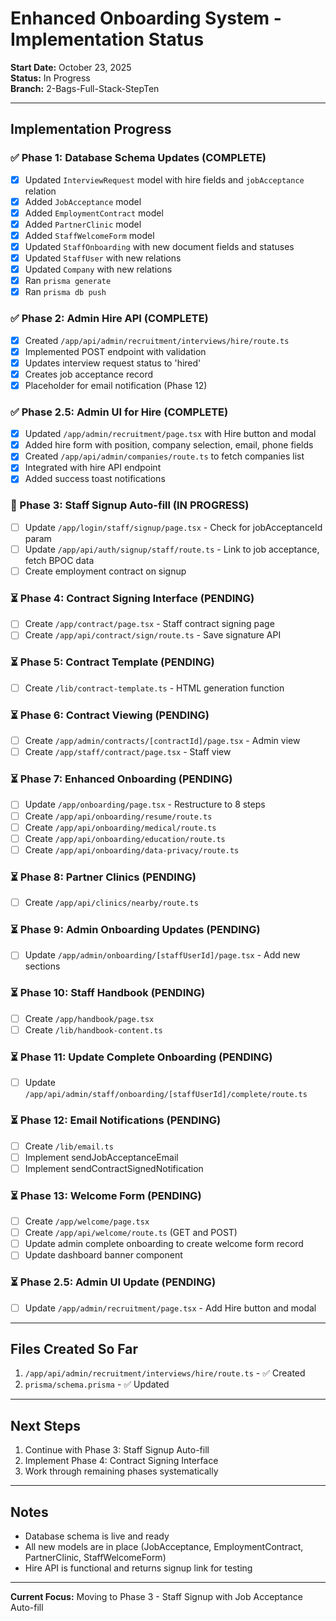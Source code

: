 # Enhanced Onboarding System - Implementation Status

**Start Date:** October 23, 2025  
**Status:** In Progress  
**Branch:** 2-Bags-Full-Stack-StepTen

---

## Implementation Progress

### ✅ Phase 1: Database Schema Updates (COMPLETE)
- [x] Updated `InterviewRequest` model with hire fields and `jobAcceptance` relation
- [x] Added `JobAcceptance` model
- [x] Added `EmploymentContract` model
- [x] Added `PartnerClinic` model
- [x] Added `StaffWelcomeForm` model
- [x] Updated `StaffOnboarding` with new document fields and statuses
- [x] Updated `StaffUser` with new relations
- [x] Updated `Company` with new relations
- [x] Ran `prisma generate`
- [x] Ran `prisma db push`

### ✅ Phase 2: Admin Hire API (COMPLETE)
- [x] Created `/app/api/admin/recruitment/interviews/hire/route.ts`
- [x] Implemented POST endpoint with validation
- [x] Updates interview request status to 'hired'
- [x] Creates job acceptance record
- [x] Placeholder for email notification (Phase 12)

### ✅ Phase 2.5: Admin UI for Hire (COMPLETE)
- [x] Updated `/app/admin/recruitment/page.tsx` with Hire button and modal
- [x] Added hire form with position, company selection, email, phone fields
- [x] Created `/app/api/admin/companies/route.ts` to fetch companies list
- [x] Integrated with hire API endpoint
- [x] Added success toast notifications

### 🔄 Phase 3: Staff Signup Auto-fill (IN PROGRESS)
- [ ] Update `/app/login/staff/signup/page.tsx` - Check for jobAcceptanceId param
- [ ] Update `/app/api/auth/signup/staff/route.ts` - Link to job acceptance, fetch BPOC data
- [ ] Create employment contract on signup

### ⏳ Phase 4: Contract Signing Interface (PENDING)
- [ ] Create `/app/contract/page.tsx` - Staff contract signing page
- [ ] Create `/app/api/contract/sign/route.ts` - Save signature API

### ⏳ Phase 5: Contract Template (PENDING)
- [ ] Create `/lib/contract-template.ts` - HTML generation function

### ⏳ Phase 6: Contract Viewing (PENDING)
- [ ] Create `/app/admin/contracts/[contractId]/page.tsx` - Admin view
- [ ] Create `/app/staff/contract/page.tsx` - Staff view

### ⏳ Phase 7: Enhanced Onboarding (PENDING)
- [ ] Update `/app/onboarding/page.tsx` - Restructure to 8 steps
- [ ] Create `/app/api/onboarding/resume/route.ts`
- [ ] Create `/app/api/onboarding/medical/route.ts`
- [ ] Create `/app/api/onboarding/education/route.ts`
- [ ] Create `/app/api/onboarding/data-privacy/route.ts`

### ⏳ Phase 8: Partner Clinics (PENDING)
- [ ] Create `/app/api/clinics/nearby/route.ts`

### ⏳ Phase 9: Admin Onboarding Updates (PENDING)
- [ ] Update `/app/admin/onboarding/[staffUserId]/page.tsx` - Add new sections

### ⏳ Phase 10: Staff Handbook (PENDING)
- [ ] Create `/app/handbook/page.tsx`
- [ ] Create `/lib/handbook-content.ts`

### ⏳ Phase 11: Update Complete Onboarding (PENDING)
- [ ] Update `/app/api/admin/staff/onboarding/[staffUserId]/complete/route.ts`

### ⏳ Phase 12: Email Notifications (PENDING)
- [ ] Create `/lib/email.ts`
- [ ] Implement sendJobAcceptanceEmail
- [ ] Implement sendContractSignedNotification

### ⏳ Phase 13: Welcome Form (PENDING)
- [ ] Create `/app/welcome/page.tsx`
- [ ] Create `/app/api/welcome/route.ts` (GET and POST)
- [ ] Update admin complete onboarding to create welcome form record
- [ ] Update dashboard banner component

### ⏳ Phase 2.5: Admin UI Update (PENDING)
- [ ] Update `/app/admin/recruitment/page.tsx` - Add Hire button and modal

---

## Files Created So Far

1. `/app/api/admin/recruitment/interviews/hire/route.ts` - ✅ Created
2. `prisma/schema.prisma` - ✅ Updated

---

## Next Steps

1. Continue with Phase 3: Staff Signup Auto-fill
2. Implement Phase 4: Contract Signing Interface
3. Work through remaining phases systematically

---

## Notes

- Database schema is live and ready
- All new models are in place (JobAcceptance, EmploymentContract, PartnerClinic, StaffWelcomeForm)
- Hire API is functional and returns signup link for testing

---

**Current Focus:** Moving to Phase 3 - Staff Signup with Job Acceptance Auto-fill

